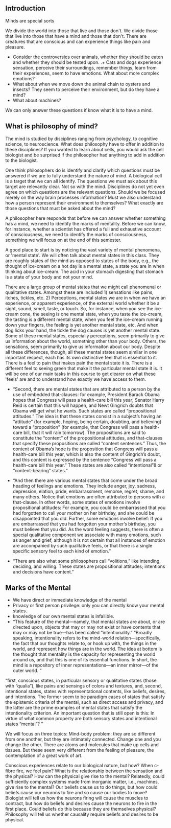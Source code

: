 ## Introduction

Minds are special sorts 


We divide the world into those that live and those don't. We divide those that live into those that have a mind and those that don't. There are creatures that are conscious and can experience things like pain and pleasure. 
+ Consider the controversies over animals, whether they should be eaten and whether they should be tested upon. 
.+ Cats and dogs experience sensation, perceive their surroundings, remember things, learn from their experiences, seem to have emotions. What about more complex emotions? 
+ What about when we move down the animal chain to oysters and insects? They seem to perceive their environment, but do they have a mind? 
+ What about machines? 


We can only answer these questions if know what it is to have a mind. 


## What is philosophy of mind? 

The mind is studied by disciplines ranging from psychology, to cognitive science, to neuroscience. What does philosophy have to offer in addition to these disciplines? If you wanted to learn about cells, you would ask the cell biologist and be surprised if the philosopher had anything to add in addition to the biologist. 

One think philosophers do is identify and clarify which questions must be answered if we are to fully understand the nature of mind. A biological cell is a target that we can all identify. The questions we must ask about this target are relevantly clear. Not so with the mind. Disciplines do not yet even agree on which questions are the relevant questions. Should we be focused merely on the way brain processes information? Must we also understand how a person represent their environment to themselves? What exactly are those questions that must be asked about the mind? 

A philosopher here responds that before we can answer whether something has a mind, we need to identify the marks of mentality. Before we can know, for instance, whether a scientist has offered a full and exhaustive account of consciousness, we need to identify the marks of consciousness, something we will focus on at the end of this semester.

A good place to start is by noticing the vast variety of mental phenomena, or 'mental state'. We will often talk about mental states in this class. They are roughly states of the mind as opposed to states of the body, e.g., the thought of ice-cream on a hot day is a mental state, a state you are in when thinking about ice-cream. The acid in your stomach digesting that stomach is a state of your body and not your mind. 

There are a large group of mental states that we might call phenomenal or qualitative states. Amongst these are included  1) sensations like pains, itches, tickles, etc. 2) Perceptions, mental states we are in when we have an experience, or apparent experience, of the external world whether it be a sight, sound, smell, taste, or touch. So, for instance, when you see the ice-cream cone, the seeing is one mental state, when you taste the ice-cream, the tasting is a different mental state, when you feel the ice-cream running down your fingers, the feeling is yet another mental state, etc. And when dog licks your hand, the tickle the dog causes is yet another mental state. Some of these mental states, especially perceptions, seem primarily to give us information about the world, something other than your body. Others, the sensations, seem primarily to give us informaiton about our body. Despite all these differences, though, all these mental states seem similar in one important respect, each has its own distinctive feel that is essential to it. There is a feel to pain that makes pain the mental state it is. There is a different feel to seeing green that make  it the particular mental state it is. It will be one of our main tasks in this course to get clearer on what these 'feels' are and to understand how exactly we have access to them. 

+  “Second, there are mental states that are attributed to a person by the use of embedded that-clauses: for example, President Barack Obama hopes that Congress will pass a health-care bill this year; Senator Harry Reid is certain that this will happen, and Newt Gingrich doubts that Obama will get what he wants. Such states are called “propositional attitudes.” The idea is that these states consist in a subject’s having an “attitude” (for example, hoping, being certain, doubting, and believing) toward a “proposition” (for example, that Congress will pass a health-care bill, that it will rain tomorrow). The propositions are said to constitute the “content” of the propositional attitudes, and that-clauses that specify these propositions are called “content sentences.” Thus, the content of Obama’s hope is the proposition that Congress will pass a health-care bill this year, which is also the content of Gingrich’s doubt, and this content is expressed by the sentence “Congress will pass a health-care bill this year.” These states are also called “intentional”8 or “content-bearing” states.”

+ “And then there are various mental states that come under the broad heading of feelings and emotions. They include anger, joy, sadness, depression, elation, pride, embarrassment, remorse, regret, shame, and many others. Notice that emotions are often attributed to persons with a that-clause. In other words, some states of emotions involve propositional attitudes: For example, you could be embarrassed that you had forgotten to call your mother on her birthday, and she could be disappointed that you did. Further, some emotions involve belief: If you are embarrassed that you had forgotten your mother’s birthday, you must believe that you did. As the word feeling suggests, there is often a special qualitative component we associate with many emotions, such as anger and grief, although it is not certain that all instances of emotion are accompanied by such qualitative feels, or that there is a single specific sensory feel to each kind of emotion.”
+ “There are also what some philosophers call “volitions,” like intending, deciding, and willing. These states are propositional attitudes; intentions and decisions have content.”

## Marks of the Mental 

+ We have direct or immediate knowledge of the mental
+ Privacy or first person privilege: only you can directly know your mental states. 
+ knowledge of our own mental states is infallible. 
+ “This feature of the mental—namely, that mental states are about, or are directed upon, objects that may or may not exist or have contents that may or may not be true—has been called “intentionality.” “Broadly speaking, intentionality refers to the mind-world relation—specifically, the fact that our thoughts relate to, or hook up with, the things in the world, and represent how things are in the world. The idea at bottom is the thought that mentality is the capacity for representing the world around us, and that this is one of its essential functions. In short, the mind is a repository of inner representations—an inner mirror—of the outer world. ”

“first, conscious states, in particular sensory or qualitative states (those with “qualia”), like pains and sensings of colors and textures, and, second, intentional states, states with representational contents, like beliefs, desires, and intentions. The former seem to be paradigm cases of states that satisfy the epistemic criteria of the mental, such as direct access and privacy, and the latter are the prime examples of mental states that satisfy the intentionality criterion. An important question that is still open is this: In virtue of what common property are both sensory states and intentional states “mental”? ”

We will focus on three topics: 
Mind-body problem: they are so different from one another, but they are intimately connected. Change one and you change the other. There are atoms and molecules that make up cells and tissues. But these seem very different from the feeling of pleasure, the contemplation of a great work of art. 


Conscious experiences relate to our biological nature, but how? When c-fibre fire, we feel pain? What is the relationship between the sensation and the physical? How can the physical give rise to the mental? Relatedly, could sufficiently complex systems made from inorganic matter, i.e., machines, give rise to the mental? Our beliefs cause us to do things, but how could beliefs cause our neurons to fire and so cause our bodies to move? Biologist will tell us how the neurons firing will cause the muscles to contract, but how do beliefs and desires cause the neurons to fire in the first place. Could beliefs do this because they are themselves physical? Philosophy will tell us whether causality require beliefs and desires to be physical. 

